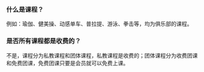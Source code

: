 ### 什么是课程？

例如：瑜伽、健美操、动感单车、普拉提、游泳、拳击等，均为俱乐部的课程。

### 是否所有课程都是收费的？

不是，课程分为私教课程和团体课程，私教课程是收费的；团体课程分为收费团课和免费团课，免费团课只要是会员就可以免费上课。

